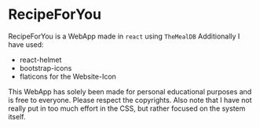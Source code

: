 # RecipeForYou

RecipeForYou is a WebApp made in `react` using `TheMealDB`
Additionally I have used:
- react-helmet
- bootstrap-icons
- flaticons for the Website-Icon
 
This WebApp has solely been made for personal educational purposes and is free to everyone. Please respect the copyrights.
Also note that I have not really put in too much effort in the CSS, but rather focused on the system itself.